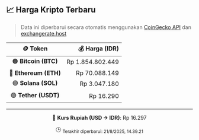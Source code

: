 

<!-- HARGA_KRIPTO -->
## 📈 Harga Kripto Terbaru

> Data ini diperbarui secara otomatis menggunakan [CoinGecko API](https://www.coingecko.com/) dan [exchangerate.host](https://exchangerate.host/)

<div align="center">

| 🪙 Token | 💰 Harga (IDR) |
|:------:|---------------:|
| 🟠 **Bitcoin (BTC)**   | Rp 1.854.802.449 |
| 🔵 **Ethereum (ETH)**  | Rp 70.088.149 |
| 🟣 **Solana (SOL)**    | Rp 3.047.180 |
| 🟢 **Tether (USDT)**   | Rp 16.290 |

---

💱 **Kurs Rupiah (USD → IDR)**: Rp 16.297

🕒 <sub>Terakhir diperbarui: 21/8/2025, 14.39.21</sub>

</div>
<!-- /HARGA_KRIPTO -->